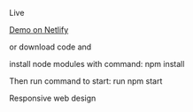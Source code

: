   
  Live 
  
  [Demo on Netlify](https://focused-goodall-c1bc2d.netlify.app)
  
  or download code and 
  
  install node modules with command: npm install
  
  Then run command to start: run npm start  
  
  
  Responsive web design
  
  
  
